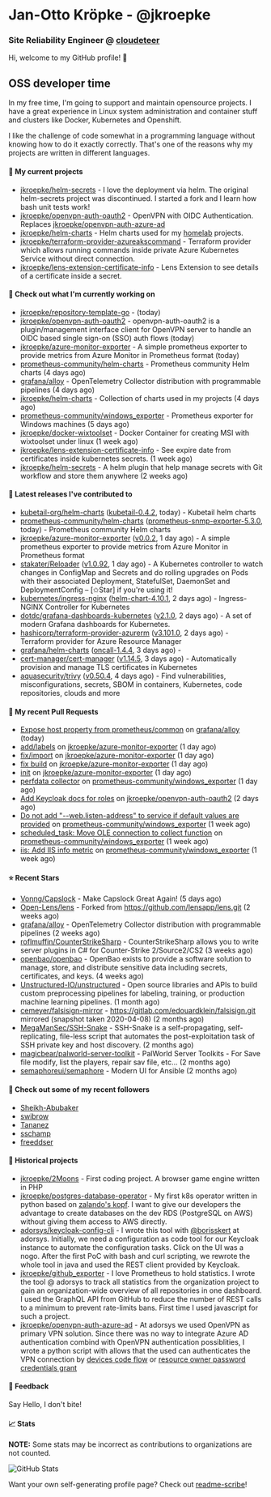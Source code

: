 # Jan-Otto Kröpke - @jkroepke
### Site Reliability Engineer @ [cloudeteer](https://cloudeteer.de/)

Hi, welcome to my GitHub profile! 👋

## OSS developer time
In my free time, I'm going to support and maintain opensource projects. I have a great experience in Linux system administration and container stuff and clusters like Docker, Kubernetes and Openshift.

I like the challenge of code somewhat in a programming language without knowing how to do it exactly correctly. That's one of the reasons why my projects are written in different languages.

#### 🌱 My current projects
- [jkroepke/helm-secrets](https://github.com/jkroepke/helm-secrets) - I love the deployment via helm. The original helm-secrets project was discontinued. I started a fork and I learn how bash unit tests work!
- [jkroepke/openvpn-auth-oauth2](https://github.com/jkroepke/openvpn-auth-oauth2) - OpenVPN with OIDC Authentication. Replaces  [jkroepke/openvpn-auth-azure-ad](https://github.com/jkroepke/openvpn-auth-azure-ad) 
- [jkroepke/helm-charts](https://github.com/jkroepke/helm-charts) - Helm charts used for my [homelab](https://github.com/jkroepke/homelab) projects.
- [jkroepke/terraform-provider-azureakscommand](https://github.com/jkroepke/terraform-provider-azureakscommand) - Terraform provider which allows running commands inside private Azure Kubernetes Service without direct connection.
- [jkroepke/lens-extension-certificate-info](https://github.com/jkroepke/lens-extension-certificate-info) - Lens Extension to see details of a certificate inside a secret.

#### 👷 Check out what I'm currently working on

- [jkroepke/repository-template-go](https://github.com/jkroepke/repository-template-go) -  (today)
- [jkroepke/openvpn-auth-oauth2](https://github.com/jkroepke/openvpn-auth-oauth2) - openvpn-auth-oauth2 is a plugin/management interface client for OpenVPN server to handle an OIDC based single sign-on (SSO) auth flows (today)
- [jkroepke/azure-monitor-exporter](https://github.com/jkroepke/azure-monitor-exporter) - A simple prometheus exporter to provide metrics from Azure Monitor in Prometheus format (today)
- [prometheus-community/helm-charts](https://github.com/prometheus-community/helm-charts) - Prometheus community Helm charts (4 days ago)
- [grafana/alloy](https://github.com/grafana/alloy) - OpenTelemetry Collector distribution with programmable pipelines (4 days ago)
- [jkroepke/helm-charts](https://github.com/jkroepke/helm-charts) - Collection of charts used in my projects (4 days ago)
- [prometheus-community/windows_exporter](https://github.com/prometheus-community/windows_exporter) - Prometheus exporter for Windows machines (5 days ago)
- [jkroepke/docker-wixtoolset](https://github.com/jkroepke/docker-wixtoolset) - Docker Container for creating MSI with wixtoolset under linux (1 week ago)
- [jkroepke/lens-extension-certificate-info](https://github.com/jkroepke/lens-extension-certificate-info) - See expire date from certificates inside kubernetes secrets. (1 week ago)
- [jkroepke/helm-secrets](https://github.com/jkroepke/helm-secrets) - A helm plugin that help manage secrets with Git workflow and store them anywhere (2 weeks ago)

#### 🔭 Latest releases I've contributed to

- [kubetail-org/helm-charts](https://github.com/kubetail-org/helm-charts) ([kubetail-0.4.2](https://github.com/kubetail-org/helm-charts/releases/tag/kubetail-0.4.2), today) - Kubetail helm charts
- [prometheus-community/helm-charts](https://github.com/prometheus-community/helm-charts) ([prometheus-snmp-exporter-5.3.0](https://github.com/prometheus-community/helm-charts/releases/tag/prometheus-snmp-exporter-5.3.0), today) - Prometheus community Helm charts
- [jkroepke/azure-monitor-exporter](https://github.com/jkroepke/azure-monitor-exporter) ([v0.0.2](https://github.com/jkroepke/azure-monitor-exporter/releases/tag/v0.0.2), 1 day ago) - A simple prometheus exporter to provide metrics from Azure Monitor in Prometheus format
- [stakater/Reloader](https://github.com/stakater/Reloader) ([v1.0.92](https://github.com/stakater/Reloader/releases/tag/v1.0.92), 1 day ago) - A Kubernetes controller to watch changes in ConfigMap and Secrets and do rolling upgrades on Pods with their associated Deployment, StatefulSet, DaemonSet and DeploymentConfig – [✩Star] if you&#39;re using it!
- [kubernetes/ingress-nginx](https://github.com/kubernetes/ingress-nginx) ([helm-chart-4.10.1](https://github.com/kubernetes/ingress-nginx/releases/tag/helm-chart-4.10.1), 2 days ago) - Ingress-NGINX Controller for Kubernetes
- [dotdc/grafana-dashboards-kubernetes](https://github.com/dotdc/grafana-dashboards-kubernetes) ([v2.1.0](https://github.com/dotdc/grafana-dashboards-kubernetes/releases/tag/v2.1.0), 2 days ago) - A set of modern Grafana dashboards for Kubernetes.
- [hashicorp/terraform-provider-azurerm](https://github.com/hashicorp/terraform-provider-azurerm) ([v3.101.0](https://github.com/hashicorp/terraform-provider-azurerm/releases/tag/v3.101.0), 2 days ago) - Terraform provider for Azure Resource Manager
- [grafana/helm-charts](https://github.com/grafana/helm-charts) ([oncall-1.4.4](https://github.com/grafana/helm-charts/releases/tag/oncall-1.4.4), 3 days ago) - 
- [cert-manager/cert-manager](https://github.com/cert-manager/cert-manager) ([v1.14.5](https://github.com/cert-manager/cert-manager/releases/tag/v1.14.5), 3 days ago) - Automatically provision and manage TLS certificates in Kubernetes
- [aquasecurity/trivy](https://github.com/aquasecurity/trivy) ([v0.50.4](https://github.com/aquasecurity/trivy/releases/tag/v0.50.4), 4 days ago) - Find vulnerabilities, misconfigurations, secrets, SBOM in containers, Kubernetes, code repositories, clouds and more

#### 🔨 My recent Pull Requests

- [Expose host property from prometheus/common](https://github.com/grafana/alloy/pull/698) on [grafana/alloy](https://github.com/grafana/alloy) (today)
- [add/labels](https://github.com/jkroepke/azure-monitor-exporter/pull/5) on [jkroepke/azure-monitor-exporter](https://github.com/jkroepke/azure-monitor-exporter) (1 day ago)
- [fix/import](https://github.com/jkroepke/azure-monitor-exporter/pull/4) on [jkroepke/azure-monitor-exporter](https://github.com/jkroepke/azure-monitor-exporter) (1 day ago)
- [fix build](https://github.com/jkroepke/azure-monitor-exporter/pull/3) on [jkroepke/azure-monitor-exporter](https://github.com/jkroepke/azure-monitor-exporter) (1 day ago)
- [init](https://github.com/jkroepke/azure-monitor-exporter/pull/2) on [jkroepke/azure-monitor-exporter](https://github.com/jkroepke/azure-monitor-exporter) (1 day ago)
- [perfdata collector](https://github.com/prometheus-community/windows_exporter/pull/1459) on [prometheus-community/windows_exporter](https://github.com/prometheus-community/windows_exporter) (1 day ago)
- [Add Keycloak docs for roles](https://github.com/jkroepke/openvpn-auth-oauth2/pull/253) on [jkroepke/openvpn-auth-oauth2](https://github.com/jkroepke/openvpn-auth-oauth2) (2 days ago)
- [Do not add &#34;--web.listen-address&#34; to service if default values are provided](https://github.com/prometheus-community/windows_exporter/pull/1452) on [prometheus-community/windows_exporter](https://github.com/prometheus-community/windows_exporter) (1 week ago)
- [scheduled_task: Move OLE connection to collect function](https://github.com/prometheus-community/windows_exporter/pull/1451) on [prometheus-community/windows_exporter](https://github.com/prometheus-community/windows_exporter) (1 week ago)
- [iis: Add IIS info metric](https://github.com/prometheus-community/windows_exporter/pull/1450) on [prometheus-community/windows_exporter](https://github.com/prometheus-community/windows_exporter) (1 week ago)

#### ⭐ Recent Stars

- [Vonng/Capslock](https://github.com/Vonng/Capslock) - Make Capslock Great Again! (5 days ago)
- [Open-Lens/lens](https://github.com/Open-Lens/lens) - Forked from https://github.com/lensapp/lens.git (2 weeks ago)
- [grafana/alloy](https://github.com/grafana/alloy) - OpenTelemetry Collector distribution with programmable pipelines (2 weeks ago)
- [roflmuffin/CounterStrikeSharp](https://github.com/roflmuffin/CounterStrikeSharp) - CounterStrikeSharp allows you to write server plugins in C# for Counter-Strike 2/Source2/CS2 (3 weeks ago)
- [openbao/openbao](https://github.com/openbao/openbao) - OpenBao exists to provide a software solution to manage, store, and distribute sensitive data including secrets, certificates, and keys. (4 weeks ago)
- [Unstructured-IO/unstructured](https://github.com/Unstructured-IO/unstructured) - Open source libraries and APIs to build custom preprocessing pipelines for labeling, training, or production machine learning pipelines.  (1 month ago)
- [cemeyer/falsisign-mirror](https://github.com/cemeyer/falsisign-mirror) - https://gitlab.com/edouardklein/falsisign.git mirrored (snapshot taken 2020-04-08) (2 months ago)
- [MegaManSec/SSH-Snake](https://github.com/MegaManSec/SSH-Snake) - SSH-Snake is a self-propagating, self-replicating, file-less script that automates the post-exploitation task of SSH private key and host discovery. (2 months ago)
- [magicbear/palworld-server-toolkit](https://github.com/magicbear/palworld-server-toolkit) - PalWorld Server Toolkits - For Save file modify, list the players, repair sav file, etc... (2 months ago)
- [semaphoreui/semaphore](https://github.com/semaphoreui/semaphore) - Modern UI for Ansible (2 months ago)

#### 👯 Check out some of my recent followers

- [Sheikh-Abubaker](https://github.com/Sheikh-Abubaker)
- [swibrow](https://github.com/swibrow)
- [Tananez](https://github.com/Tananez)
- [sschamp](https://github.com/sschamp)
- [freeddser](https://github.com/freeddser)

#### 📜 Historical projects
- [jkroepke/2Moons](https://github.com/jkroepke/2Moons) - First coding project. A browser game engine written in PHP
- [jkroepke/postgres-database-operator](https://github.com/jkroepke/postgres-database-operator) - My first k8s operator written in python based on [zalando's kopf](https://github.com/zalando-incubator/kopf). I want to give our developers the advantage to create databases on the dev RDS (PostgreSQL on AWS) without giving them access to AWS directly.
- [adorsys/keycloak-config-cli](https://github.com/adorsys/keycloak-config-cli) - I wrote this tool with [@borisskert](https://github.com/borisskert) at adorsys. Initially, we need a configuration as code tool for our Keycloak instance to automate the configuration tasks. Click on the UI was a nogo. After the first PoC with bash and curl scripting, we rewrote the whole tool in java and used the REST client provided by Keycloak.
- [jkroepke/github_exporter](https://github.com/jkroepke/github_exporter) - I love Prometheus to hold statistics. I wrote the tool @ adorsys to track all statistics from the organization project to gain an organization-wide overview of all repositories in one dashboard. I used the GraphQL API from GitHub to reduce the number of REST calls to a minimum to prevent rate-limits bans. First time I used javascript for such a project.
- [jkroepke/openvpn-auth-azure-ad](https://github.com/jkroepke/openvpn-auth-azure-ad) - At adorsys we used OpenVPN as primary VPN solution. Since there was no way to integrate Azure AD authentication combind with OpenVPN authentication possiblities, I wrote a python script with allows that the used can authenticates the VPN connection by [devices code flow](https://docs.microsoft.com/en-us/azure/active-directory/develop/v2-oauth2-device-code) or [resource owner password credentials grant](https://docs.microsoft.com/en-us/azure/active-directory/develop/v2-oauth-ropc)

#### 💬 Feedback

Say Hello, I don't bite!

#### 📈 Stats

**NOTE:** Some stats may be incorrect as contributions to organizations
are not counted.

![GitHub Stats](https://github-readme-stats.vercel.app/api?username=jkroepke&count_private=false&theme=tokyonight&show_icons=true)

Want your own self-generating profile page? Check out [readme-scribe](https://github.com/muesli/readme-scribe)!
